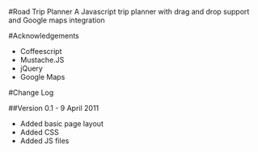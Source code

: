 #Road Trip Planner
A Javascript trip planner with drag and drop support and Google maps integration

#Acknowledgements
- Coffeescript
- Mustache.JS
- jQuery
- Google Maps

#Change Log

##Version 0.1 - 9 April 2011
- Added basic page layout
- Added CSS
- Added JS files